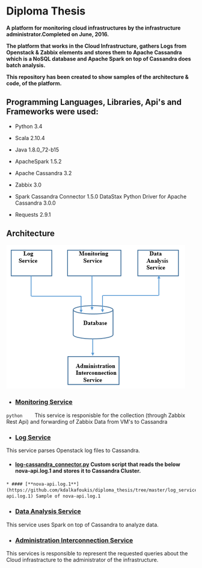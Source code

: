 # Diploma Thesis

__A platform for monitoring cloud infrastructures by the infrastructure administrator.Completed on June, 2016.__

__The platform that works in the Cloud Infrastructure, gathers Logs from Openstack & Zabbix elements and stores them
  to Apache Cassandra which is a NoSQL database and Apache Spark on top of Cassandra does batch analysis.__  
  
__This repository has been created to show samples of the architecture & code, of the platform.__

 ## Programming Languages, Libraries, Api's and Frameworks were used:

* Python 3.4 

* Scala 2.10.4 

* Java 1.8.0_72-b15 

* ApacheSpark 1.5.2 

* Apache Cassandra 3.2 

* Zabbix 3.0 

* Spark Cassandra Connector 1.5.0 DataStax Python Driver for Apache Cassandra 3.0.0 

* Requests 2.9.1

 ## Architecture
![Image of Architecture](https://github.com/kdalkafoukis/diploma_thesis/blob/master/img/platform_arch.PNG)

* ### [**Monitoring Service**](https://github.com/kdalkafoukis/diploma_thesis/tree/master/monitoring_service)

```python    ```  This service is responisble for the collection (through Zabbix Rest Api) and forwarding of Zabbix Data from VM's to Cassandra


* ### [**Log Service**](https://github.com/kdalkafoukis/diploma_thesis/tree/master/log_service)
This service parses Openstack log files to Cassandra.

   * #### [**log-cassandra_connector.py**](https://github.com/kdalkafoukis/diploma_thesis/tree/master/log_service/log-cassandra_connector.py) Custom script that reads  the below nova-api.log.1 and stores it to Cassandra Cluster.
    * #### [**nova-api.log.1**](https://github.com/kdalkafoukis/diploma_thesis/tree/master/log_service/nova-api.log.1) Sample of nova-api.log.1

* ### [**Data Analysis Service**](http://github.com)
This service uses Spark on top of Cassandra to analyze data.
 
* ### [**Administration Interconnection Service**](http://github.com)
This services is responsible to represent the requested queries about the Cloud infrastracture to the administrator of the infrastructure.

